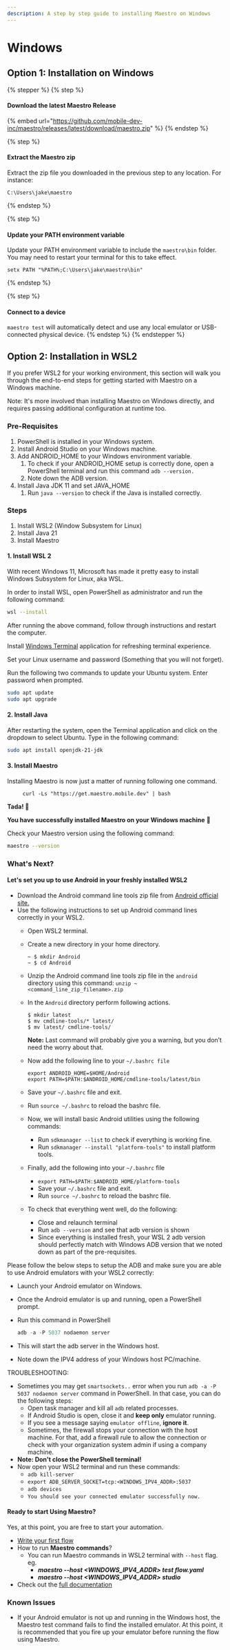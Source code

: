 ```yaml
---
description: A step by step guide to installing Maestro on Windows
---
```


# Windows



## Option 1: Installation on Windows

{% stepper %}
{% step %}
#### Download the latest Maestro Release

{% embed url="https://github.com/mobile-dev-inc/maestro/releases/latest/download/maestro.zip" %}
{% endstep %}

{% step %}
#### Extract the Maestro zip

Extract the zip file you downloaded in the previous step to any location. For instance:

```shell
C:\Users\jake\maestro
```
{% endstep %}

{% step %}
#### Update your PATH environment variable

Update your PATH environment variable to include the `maestro\bin` folder. You may need to restart your terminal for this to take effect.

```
setx PATH "%PATH%;C:\Users\jake\maestro\bin"
```
{% endstep %}

{% step %}
#### Connect to a device

`maestro test` will automatically detect and use any local emulator or USB-connected physical device.
{% endstep %}
{% endstepper %}

## Option 2: Installation in WSL2

If you prefer WSL2 for your working environment, this section will walk you through the end-to-end steps for getting started with Maestro on a Windows machine.&#x20;

Note: It's more involved than installing Maestro on Windows directly, and requires passing additional configuration at runtime too.

### Pre-Requisites

1. PowerShell is installed in your Windows system.
2. Install Android Studio on your Windows machine.
3. Add ANDROID\_HOME to your Windows environment variable.
   1. To check if your ANDROID\_HOME setup is correctly done, open a PowerShell terminal and run this command `adb --version.`
   2. Note down the ADB version.
4. Install Java JDK 11 and set JAVA\_HOME
   1. Run `java --version` to check if the Java is installed correctly.

### Steps

1. Install WSL2 (Window Subsystem for Linux)
2. Install Java 21
3. Install Maestro

#### 1. Install WSL 2

With recent Windows 11, Microsoft has made it pretty easy to install Windows Subsystem for Linux, aka WSL.

In order to install WSL, open PowerShell as administrator and run the following command:

```bash
wsl --install
```

After running the above command, follow through instructions and restart the computer.

Install [Windows Terminal](https://github.com/microsoft/terminal) application for refreshing terminal experience.

Set your Linux username and password (Something that you will not forget).

Run the following two commands to update your Ubuntu system. Enter password when prompted.

```bash
sudo apt update
sudo apt upgrade
```

#### 2. Install Java

After restarting the system, open the Terminal application and click on the dropdown to select Ubuntu. Type in the following command:

```bash
sudo apt install openjdk-21-jdk
```

#### 3. Install Maestro

Installing Maestro is now just a matter of running following one command.

```shell
     curl -Ls "https://get.maestro.mobile.dev" | bash
```

**Tada! 🎉**

**You have successfully installed Maestro on your Windows machine** 🙌

Check your Maestro version using the following command:

```bash
maestro --version
```

### What's Next?

#### Let's set you up to use Android in your freshly installed WSL2

* Download the Android command line tools zip file from [Android official site.](https://developer.android.com/studio)
* Use the following instructions to set up Android command lines correctly in your WSL2.
  * Open WSL2 terminal.
  *   Create a new directory in your home directory.

      ```shell
      ~ $ mkdir Android
      ~ $ cd Android
      ```
  * Unzip the Android command line tools zip file in the `android` directory using this command: `unzip ~<command_line_zip_filename>.zip`
  *   In the `Android` directory perform following actions.

      ```shell
      $ mkdir latest
      $ mv cmdline-tools/* latest/
      $ mv latest/ cmdline-tools/
      ```

      **Note:** Last command will probably give you a warning, but you don’t need the worry about that.
  *   Now add the following line to your `~/.bashrc file`

      ```shell
      export ANDROID_HOME=$HOME/Android
      export PATH=$PATH:$ANDROID_HOME/cmdline-tools/latest/bin
      ```
  * Save your `~/.bashrc` file and exit.
  * Run `source ~/.bashrc` to reload the bashrc file.
  * Now, we will install basic Android utilities using the following commands:
    * Run `sdkmanager --list` to check if everything is working fine.
    * Run `sdkmanager --install "platform-tools"` to install platform tools.
  * Finally, add the following into your `~/.bashrc` file
    * `export PATH=$PATH:$ANDROID_HOME/platform-tools`
    * Save your `~/.bashrc` file and exit.
    * Run `source ~/.bashrc` to reload the bashrc file.
  * To check that everything went well, do the following:
    * Close and relaunch terminal
    * Run `adb --version` and see that adb version is shown
    * Since everything is installed fresh, your WSL 2 adb version should perfectly match with Windows ADB version that we noted down as part of the pre-requisites.

Please follow the below steps to setup the ADB and make sure you are able to use Android emulators with your WSL2 correctly:

* Launch your Android emulator on Windows.
* Once the Android emulator is up and running, open a PowerShell prompt.
*   Run this command in PowerShell

    ```powershell
    adb -a -P 5037 nodaemon server
    ```
* This will start the adb server in the Windows host.
* Note down the IPV4 address of your Windows host PC/machine.

TROUBLESHOOTING:

* Sometimes you may get `smartsockets..` error when you run `adb -a -P 5037 nodaemon server` command in PowerShell. In that case, you can do the following steps:
  * Open task manager and kill all `adb` related processes.
  * If Android Studio is open, close it and **keep only** emulator running.
  * If you see a message saying `emulator offline`, **ignore it**.
  * Sometimes, the firewall stops your connection with the host machine. For that, add a firewall rule to allow the connection or check with your organization system admin if using a company machine.
* **Note: Don't close the PowerShell terminal!**
* Now open your WSL2 terminal and run these commands:
  * `adb kill-server`
  * `export ADB_SERVER_SOCKET=tcp:<WINDOWS_IPV4_ADDR>:5037`
  * `adb devices`
  * `You should see your connected emulator successfully now.`

#### Ready to start Using Maestro?

Yes, at this point, you are free to start your automation.

* [Write your first flow](https://maestro.mobile.dev/getting-started/writing-your-first-flow)
* How to run **Maestro commands**?
  * You can run Maestro commands in WSL2 terminal with `--host` flag. eg.
    * _**maestro --host \<WINDOWS\_IPV4\_ADDR> test flow.yaml**_
    * _**maestro --host \<WINDOWS\_IPV4\_ADDR> studio**_
* Check out the [full documentation](https://maestro.mobile.dev/)

### Known Issues

* If your Android emulator is not up and running in the Windows host, the Maestro test command fails to find the installed emulator. At this point, it is recommended that you fire up your emulator before running the flow using Maestro.
